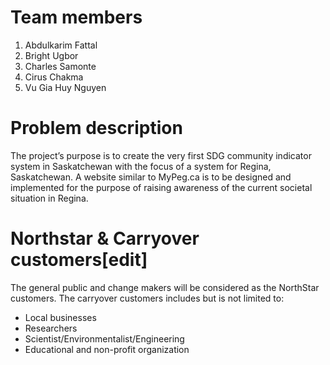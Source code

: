 # Team members
1. Abdulkarim Fattal
2. Bright Ugbor
3. Charles Samonte
4. Cirus Chakma
5. Vu Gia Huy Nguyen

# Problem description
  The project’s purpose is to create the very first SDG community indicator system in Saskatchewan with the focus of a system for Regina, Saskatchewan. A website similar to MyPeg.ca is to be designed and implemented for the purpose of raising awareness of the current societal situation in Regina.

# Northstar & Carryover customers[edit]
  The general public and change makers will be considered as the NorthStar customers. The carryover customers includes but is not limited to:
- Local businesses
- Researchers
- Scientist/Environmentalist/Engineering
- Educational and non-profit organization
